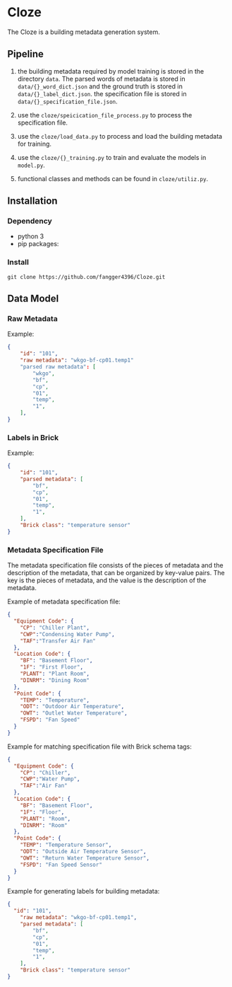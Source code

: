 # Cloze
The Cloze is a building metadata generation system.
## Pipeline
1. the building metadata required by model training is stored in the directory `data`. The parsed words of metadata is stored in `data/{}_word_dict.json` and the ground truth is stored in `data/{}_label_dict.json`. 
   the specification file is stored in `data/{}_specification_file.json`.
   
2. use the `cloze/speicication_file_process.py` to process the specification file.
   
3. use the `cloze/load_data.py` to process and load the building metadata for training.
   
4. use the `cloze/{}_training.py` to train and evaluate the models in `model.py`.

5. functional classes and methods can be found in `cloze/utiliz.py`.
## Installation
### Dependency
+ python 3
+ pip packages:
### Install

`git clone https://github.com/fangger4396/Cloze.git`

## Data Model
### Raw Metadata
Example:
```json
{
    "id": "101",
    "raw metadata": "wkgo-bf-cp01.temp1"
    "parsed raw metadata": [
        "wkgo",
        "bf",
        "cp",
        "01",
        "temp",
        "1",
    ],
}
```
### Labels in Brick
Example:
```json
{
    "id": "101",
    "parsed metadata": [
        "bf",
        "cp",
        "01",
        "temp",
        "1",
    ],
    "Brick class": "temperature sensor"
}
```
### Metadata Specification File
The metadata specification file consists of the pieces of metadata and the description of the metadata, that can be organized by key-value pairs.
The key is the pieces of metadata, and the value is the description of the metadata. 

Example of metadata specification file:
```json
{
  "Equipment Code": {
    "CP": "Chiller Plant",
    "CWP":"Condensing Water Pump",
    "TAF":"Transfer Air Fan"
  },
  "Location Code": {
    "BF": "Basement Floor",
    "1F": "First Floor",
    "PLANT": "Plant Room",
    "DINRM": "Dining Room"
  },
  "Point Code": {
    "TEMP": "Temperature",
    "ODT": "Outdoor Air Temperature",
    "OWT": "Outlet Water Temperature",
    "FSPD": "Fan Speed"
  }
}
```
Example for matching specification file with Brick schema tags:
```json
{
  "Equipment Code": {
    "CP": "Chiller",
    "CWP":"Water Pump",
    "TAF":"Air Fan"
  },
  "Location Code": {
    "BF": "Basement Floor",
    "1F": "Floor",
    "PLANT": "Room",
    "DINRM": "Room"
  },
  "Point Code": {
    "TEMP": "Temperature Sensor",
    "ODT": "Outside Air Temperature Sensor",
    "OWT": "Return Water Temperature Sensor",
    "FSPD": "Fan Speed Sensor"
  }
}
```

Example for generating labels for building metadata:
```json
{
  "id": "101",
    "raw metadata": "wkgo-bf-cp01.temp1",
    "parsed metadata": [
        "bf",
        "cp",
        "01",
        "temp",
        "1",
    ],
    "Brick class": "temperature sensor"
}
```
